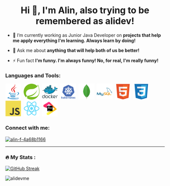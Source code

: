 <h1 align="center">Hi 👋, I'm Alin, also trying to be remembered as alidev!</h1>


- 🔭 I’m currently working as Junior Java Developer on **projects that help me apply everything I'm learning. Always learn by doing!**

- 💬 Ask me about **anything that will help both of us be better!**

- ⚡ Fun fact **I'm funny. I'm always funny! No, for real, I'm really funny!**

<h3 align="left">Languages and Tools:</h3>

<div>
  <img src="https://github.com/devicons/devicon/blob/master/icons/java/java-original.svg" title="Java" alt="Java" width="50" height="50"/>&nbsp;
  <img src="https://github.com/devicons/devicon/blob/master/icons/spring/spring-original.svg" title="Spring" alt="Spring" width="50" height="50"/>&nbsp;
  <img src="https://github.com/devicons/devicon/blob/master/icons/docker/docker-original-wordmark.svg" title="Docker" alt="Docker" width="50" height="50"/>&nbsp;
  <img src="https://github.com/devicons/devicon/blob/master/icons/kubernetes/kubernetes-plain-wordmark.svg" title="Kubernetes"  alt="Kubernetes" width="50" height="50"/>&nbsp;
  <img src="https://github.com/devicons/devicon/blob/master/icons/mongodb/mongodb-original.svg" title="Mongo"  alt="Mongo" width="50" height="50"/>&nbsp;
  <img src="https://github.com/devicons/devicon/blob/master/icons/mysql/mysql-original-wordmark.svg" title="MySQL"  alt="MySQL" width="50" height="50"/>&nbsp;
  <img src="https://github.com/devicons/devicon/blob/master/icons/html5/html5-original.svg" title="HTML5" alt="HTML" width="50" height="50"/>&nbsp;
  <img src="https://github.com/devicons/devicon/blob/master/icons/css3/css3-original.svg"  title="CSS3" alt="CSS" width="50" height="50"/>&nbsp;
  <img src="https://github.com/devicons/devicon/blob/master/icons/javascript/javascript-original.svg" title="JavaScript" alt="JavaScript" width="50" height="50"/>&nbsp;
  <img src="https://github.com/devicons/devicon/blob/master/icons/react/react-original.svg" title="React" alt="React" width="50" height="50"/>&nbsp;
  <img src="https://github.com/devicons/devicon/blob/master/icons/jetbrains/jetbrains-original.svg" title="JetBrains"  alt="JetBrains" width="50" height="50"/>&nbsp;
</div>

<h3 align="left">Connect with me:</h3>
<p align="left">
<a href="https://linkedin.com/in/alin-f-4a68b1166" target="blank"><img align="center" src="https://raw.githubusercontent.com/rahuldkjain/github-profile-readme-generator/master/src/images/icons/Social/linked-in-alt.svg" alt="alin-f-4a68b1166" height="30" width="40" /></a>
</p>

---

### :fire: My Stats :
[![GitHub Streak](http://github-readme-streak-stats.herokuapp.com?user=alidevme&theme=onedark_duo&date_format=j%20M%5B%20Y%5D)](https://git.io/streak-stats)


<p align="left"> <img src="https://komarev.com/ghpvc/?username=alidevme&label=Profile%20views&color=0e7db4&style=flat" alt="alidevme" /> </p>
